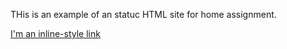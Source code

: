 THis is an example of an statuc HTML site for home assignment.



[I'm an inline-style link](pageWithImage.md)
